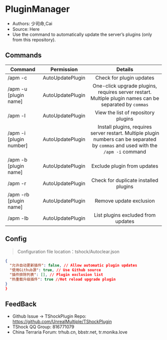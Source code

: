 # PluginManager

- Authors: 少司命,Cai
- Source: Here
- Use the command to automatically update the server’s plugins (only from this repository).

## Commands

| Command                 |        Permission         |                                                               Details                                                                |
|-------------------------| :-----------------: |:------------------------------------------------------------------------------------------------------------------------------------:|
| /apm -c                 | AutoUpdatePlugin   |                                                      	Check for plugin updates                                                       |
| /apm -u [plugin name]   | AutoUpdatePlugin   |               	One-click upgrade plugins, requires server restart. Multiple plugin names can be separated by `commas`                |
| /apm -l                 | AutoUpdatePlugin   |                                                 	View the list of repository plugins                                                 |
| /apm -i [plugin number] | AutoUpdatePlugin   | 	Install plugins, requires server restart. Multiple plugin numbers can be separated by `commas` and used with the `/apm -i` command  |
| /apm -b [plugin name]   | AutoUpdatePlugin   |                                                     	Exclude plugin from updates                                                     |
| /apm -r                 | AutoUpdatePlugin   |                                                     	Check for duplicate installed plugins                                           |
| /apm -rb [plugin name]  | AutoUpdatePlugin   |                                                       Remove update exclusion                                                        |
| /apm -lb                | AutoUpdatePlugin   |                                                  List plugins excluded from updates                                                  |

## Config
> Configuration file location：tshock/Autoclear.json
```json
{
  "允许自动更新插件": false, // Allow automatic plugin updates
  "使用Github源": true, // Use Github source
  "插件排除列表": [], // Plugin exclusion list
  "热重载升级插件": true //Hot reload upgrade plugin
}
}
```

## FeedBack
- Github Issue -> TShockPlugin Repo: https://github.com/UnrealMultiple/TShockPlugin
- TShock QQ Group: 816771079
- China Terraria Forum: trhub.cn, bbstr.net, tr.monika.love
